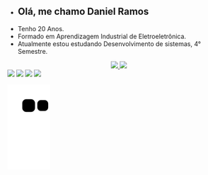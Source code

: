 - ## Olá, me chamo Daniel Ramos
- Tenho 20 Anos.
- Formado em Aprendizagem Industrial de Eletroeletrônica.
- Atualmente estou estudando Desenvolvimento de sistemas, 4° Semestre.

<div align="center">
 <a href="https://github.com/DanielRamos47">
 <img height="180em" src="https://github-readme-stats.vercel.app/api?username=DanielRamos47&show_icons=true&theme=dark&include_all_commits=true&count_private=true"/>
 <img height="180em" src="https://github-readme-stats.vercel.app/api/top-langs/?username=DanielRamos47&layout=compact&langs_count=7&theme=dark"/>
</div>
 <div>
      <a href="https://instagram.com/047_danielr" target="_blank"><img src="https://img.shields.io/badge/-Instagram-%23E4405F?style=for-the-badge&logo=instagram&logoColor=green" target="_blank"></a>
    	<a href="https://www.twitch.tv/daniel_r047" target="_blank"><img src="https://img.shields.io/badge/Twitch-9146FF?style=for-the-badge&logo=twitch&logoColor=green" target="_blank"></a>
      <a href = "mailto:danielramosblu007@gmail.com"><img src="https://img.shields.io/badge/-Gmail-%23333?style=for-the-badge&logo=gmail&logoColor=green" target="_blank"></a>
      <a href="https://www.linkedin.com/in/daniel-ramos-4a8805232" target="_blank"><img src="https://img.shields.io/badge/-LinkedIn-%230077B5?style=for-the-badge&logo=linkedin&logoColor=green" target="_blank"></a> 
 
 ![Snake animation](https://github.com/rafaballerini/rafaballerini/blob/output/github-contribution-grid-snake.svg)
 
</div>
